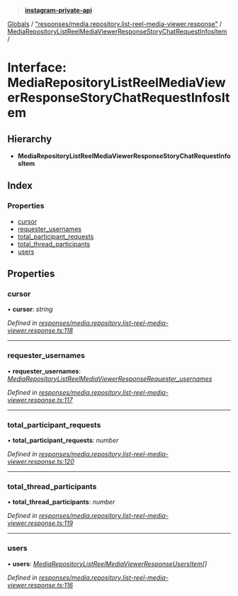 > **[instagram-private-api](../README.md)**

[Globals](../README.md) / ["responses/media.repository.list-reel-media-viewer.response"](../modules/_responses_media_repository_list_reel_media_viewer_response_.md) / [MediaRepositoryListReelMediaViewerResponseStoryChatRequestInfosItem](_responses_media_repository_list_reel_media_viewer_response_.mediarepositorylistreelmediaviewerresponsestorychatrequestinfositem.md) /

# Interface: MediaRepositoryListReelMediaViewerResponseStoryChatRequestInfosItem

## Hierarchy

* **MediaRepositoryListReelMediaViewerResponseStoryChatRequestInfosItem**

## Index

### Properties

* [cursor](_responses_media_repository_list_reel_media_viewer_response_.mediarepositorylistreelmediaviewerresponsestorychatrequestinfositem.md#cursor)
* [requester_usernames](_responses_media_repository_list_reel_media_viewer_response_.mediarepositorylistreelmediaviewerresponsestorychatrequestinfositem.md#requester_usernames)
* [total_participant_requests](_responses_media_repository_list_reel_media_viewer_response_.mediarepositorylistreelmediaviewerresponsestorychatrequestinfositem.md#total_participant_requests)
* [total_thread_participants](_responses_media_repository_list_reel_media_viewer_response_.mediarepositorylistreelmediaviewerresponsestorychatrequestinfositem.md#total_thread_participants)
* [users](_responses_media_repository_list_reel_media_viewer_response_.mediarepositorylistreelmediaviewerresponsestorychatrequestinfositem.md#users)

## Properties

###  cursor

• **cursor**: *string*

*Defined in [responses/media.repository.list-reel-media-viewer.response.ts:118](https://github.com/dilame/instagram-private-api/blob/e9c516c/src/responses/media.repository.list-reel-media-viewer.response.ts#L118)*

___

###  requester_usernames

• **requester_usernames**: *[MediaRepositoryListReelMediaViewerResponseRequester_usernames](_responses_media_repository_list_reel_media_viewer_response_.mediarepositorylistreelmediaviewerresponserequester_usernames.md)*

*Defined in [responses/media.repository.list-reel-media-viewer.response.ts:117](https://github.com/dilame/instagram-private-api/blob/e9c516c/src/responses/media.repository.list-reel-media-viewer.response.ts#L117)*

___

###  total_participant_requests

• **total_participant_requests**: *number*

*Defined in [responses/media.repository.list-reel-media-viewer.response.ts:120](https://github.com/dilame/instagram-private-api/blob/e9c516c/src/responses/media.repository.list-reel-media-viewer.response.ts#L120)*

___

###  total_thread_participants

• **total_thread_participants**: *number*

*Defined in [responses/media.repository.list-reel-media-viewer.response.ts:119](https://github.com/dilame/instagram-private-api/blob/e9c516c/src/responses/media.repository.list-reel-media-viewer.response.ts#L119)*

___

###  users

• **users**: *[MediaRepositoryListReelMediaViewerResponseUsersItem](_responses_media_repository_list_reel_media_viewer_response_.mediarepositorylistreelmediaviewerresponseusersitem.md)[]*

*Defined in [responses/media.repository.list-reel-media-viewer.response.ts:116](https://github.com/dilame/instagram-private-api/blob/e9c516c/src/responses/media.repository.list-reel-media-viewer.response.ts#L116)*